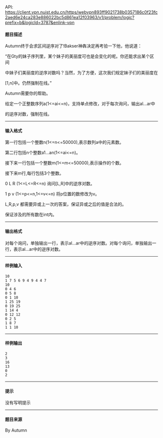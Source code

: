 API: https://client.vpn.nuist.edu.cn/https/webvpn893ff9021738b0357186c0f23fc2aed6e24ca283e886022bc5d861ea12f03963/v1/problem/logic?prefix=b&logicId=3787&enlink-vpn

#### 题目描述

Autumn终于会求区间逆序对了!Bakser神犇决定再考验一下他，他说道：

“在Gty的妹子序列里，某个妹子的美丽度可也是会变化的呢。你还能求出某个区间

中妹子们美丽度的逆序对数吗？当然，为了方便，这次我们规定妹子们的美丽度在

\[1,n\]中。仍然强制在线。”

Autumn需要你的帮助。

给定一个正整数序列a(1<=ai<=n)，支持单点修改，对于每次询问，输出al...ar中

的逆序对数，强制在线。

---

#### 输入格式

第一行包括一个整数n(1<=n<=50000),表示数列a中的元素数。

第二行包括n个整数a1...an(1<=ai<=n)。

接下来一行包括一个整数m(1<=m<=50000),表示操作的个数。

接下来m行,每行包括3个整数。

0 L R (1<=L<=R<=n) 询问\[L,R\]中的逆序对数。

1 p v (1<=p<=n,1<=v<=n) 将p位置的数修改为v。

L,R,p,v 都需要异或上一次的答案，保证异或之后的值是合法的。

保证涉及的所有数在int内。

---

#### 输出格式

对每个询问，单独输出一行，表示al...ar中的逆序对数。对每个询问，单独输出一行，表示al...ar中的逆序对数。

---

#### 样例输入
```
10
1 7 5 6 9 4 9 4 4 7
10
0 4 6
0 5 8
0 1 10
1 25 19
0 19 25
1 14 4
0 12 12
0 2 5
1 8 7
1 1 10

```

---

#### 样例输出
```
2
3
16
13
0
2

```

---

#### 提示

没有写明提示

---

#### 题目来源

By Autumn